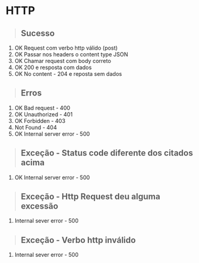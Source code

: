 # HTTP

> ## Sucesso
1. OK Request com verbo http válido (post)
2. OK Passar nos headers o content type JSON
3. OK Chamar request com body correto
4. OK 200 e resposta com dados
5. OK No content - 204 e reposta sem dados

> ## Erros
1. OK Bad request - 400
2. OK Unauthorized - 401
3. OK Forbidden - 403
4. Not Found - 404
5. OK Internal server error - 500

> ## Exceção - Status code diferente dos citados acima
1. OK Internal server error - 500

> ## Exceção - Http Request deu alguma excessão
1. Internal sever error - 500

> ## Exceção - Verbo http inválido
1. Internal sever error - 500

